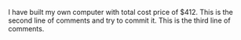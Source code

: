 I have built my own computer with total cost price of $412.
This is the second line of comments and try to commit it.
This is the third line of comments.
